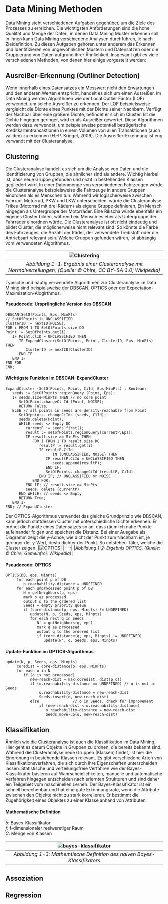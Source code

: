 # Data Mining Methoden
Data Mining steht verschiedenen Aufgaben gegenüber, um die Ziele des Prozesses zu erreichen. Die wichtigsten Anforderungen sind die hohe Qualität und Menge der Daten, in denen Data Mining Muster erkennen soll. In ihnen kann Data Mining verschiedene Analysen durchführen, je nach Zieldefinition. Zu diesen Aufgaben gehören unter anderem das Erkennen und Identifizieren von ungewöhnlichen Mustern und Datensätzen oder die Gruppierung von Daten aufgrund ihrer Ähnlichkeit. Insgesamt gibt es viele verschiedenen Methoden, von denen hier einige vorgestellt werden:
## Ausreißer-Erkennung (Outliner Detection)
Wenn innerhalb eines Datensatzes ein Messwert nicht den Erwartungen und den anderen Werten entspricht, handelt es sich um einen Ausreißer. Im Data Mining werden Algorithmen wie der Local Outlier Factor (LOF) verwendet, um solche Ausreißer zu erkennen. Der LOF beispielsweise vergleicht die Dichte eines Punktes mit der Dichte seiner Nachbarn. Verfügt der Nachbar über eine größere Dichte, befindet er sich im Cluster. Ist die Dichte hingegen geringer, wird er als Ausreißer gewertet. Diese Algorithmen werden dazu verwendet, um beispielsweise potentiell betrügerische Kreditkartentransaktionen in einem Volumen von allen Transaktionen (auch validen) zu erkennen (H.-P. Kriegel, 2009). Die Ausreißer-Erkennung ist eng verwandt mit der Clusteranalyse.
## Clustering
Die Clusteranalyse handelt es sich um die Analyse von Daten und die Identifizierung von Gruppen, die ähnlicher sind als andere. Wichtig hierbei ist, dass neue Gruppe gefunden und nicht in bestehenden Klassen gegliedert wird. In einer Datenmenge von verschiedenen Fahrzeugen würde die Clusteranalyse beispielsweise die Fahrzeuge in andere Gruppen einordnen als es Menschen tun. Während wir logischerweise zwischen Fahrrad, Motorrad, PKW und LKW unterscheiden, würde die Clusteranalyse Trikes (Motorrad mit drei Rädern) als eigene Gruppe definieren, Ein Mensch hingegen als Untergruppe der Motorräder. Eine Rikscha würde ebenfalls ein eigenes Cluster bilden, während ein Mensch es eher als Untergruppe der Fahrräder einordnen würde.
Die Clusteranalyse ist oft nicht eindeutig und bildet Cluster, die möglicherweise nicht relevant sind. So könnte die Farbe des Fahrzeuges, die Anzahl der Räder, der verwendete Treibstoff oder die Antriebsart relevant sein. Welche Gruppen gefunden wären, ist abhängig vom verwendeten Algorithmus.

|![Clustering](https://github.com/Averan82/ostfalia_db_2019_hausarbeiten/blob/master/modern_data_mining/images/clustering.png)|
|:--:|
|*Abbildung 1-1: Ergebnis einer Clusteranalyse mit Normalverteilungen, (Quelle: © Chire, CC BY-SA 3.0; Wikipedia)*|

Typische und häufig verwendete Algorithmen zur Clusteranalyse im Data Mining sind beispielsweise der DBSCAN, OPTICS oder der Expectation-Maximization-Alogirthmus.

#### Pseudocode: Ursprüngliche Version des DBSCAN
```
DBSCAN(SetOfPoints, Eps, MinPts)
// SetOfPoints is UNCLASSIFIED
ClusterID := nextID(NOISE);
FOR i FROM 1 TO SetOfPoints.size DO
Point := SetOfPoints.get(i);      
   IF Point.ClID = UNCLASSIFIED THEN
      IF ExpandCluster(SetOfPoints, Point, ClusterID, Eps, MinPts) THEN
         ClusterID := nextID(ClusterID)
      END IF
   END IF
END FOR
END;
```
#### Wichtigste Funktion im DBSCAN: ExpandCluster
```
ExpandCluster (SetOfPoints, Point, CiId, Eps,MinPts) : Boolean;
   seeds := SetOfPoints.regionQuery (Point, Eps); 
   IF seeds.size<MinPts THEN // no core point
      SetOfPoint.changeCl Id (Point, NOISE); 
      RETURN False;
   ELSE // all points in seeds are density-reachable from Point
      SetOfpoints. changeCiIds (seeds, C1Id); 
      seeds.delete(Point); 
      WHILE seeds <> Empty DO 
         currentP := seeds.first(); 
         result := setofPoints.regionQuery(currentP,Eps);
         IF result.size >= MinPts THEN
            FOR i FROM 1 TO result.size DO
               resultP := result.get(i) 
               IF resultP.CiId
                     IN (UNCLASSIFIED, NOISE} THEN
                  IF resultP.CiId = UNCLASSIFIED THEN 
                     seeds.append(resultP);
                  END IF; 
                  SetOfPoints. changeCiId (resultP, CiId) 
               END IF; // UNCLASSIFIED or NOISE
            END FOR;
         END IF; // result.size >= MinPts
         seeds, delete (currentP) 
      END WHILE; // seeds <> Empty
      RETURN True;
   END IF
END; // ExpandCluster 
```

Der OPTICS-Algorithmus verwendet das gleiche Grundprinzip wie DBSCAN, kann jedoch stattdessen Cluster mit unterschiedliche Dichte erkennen. Er ordnet die Punkte eines Datensatzes so an, dass räumlich nahe Punkte aufeinander folgen und speichert die Distanz. Bei einer Ausgabe als Diagramm zeigt die y-Achse, wie dicht der Punkt zum Nachbarn ist, je geringer der y-Wert, desto dichter der Punkt. So entstehen Täler, welche die Cluster zeigen.
|![OPTICS](https://github.com/Averan82/ostfalia_db_2019_hausarbeiten/blob/master/modern_data_mining/images/OPTICS.png)|
|:--:|
|*Abbildung 1-2: Ergebnis OPTICS, (Quelle: © Chire, Gemeinfrei; Wikipedia)*|

#### Pseudocode: OPTICS
```
OPTICS(DB, eps, MinPts)
     for each point p of DB
        p.reachability-distance = UNDEFINED
     for each unprocessed point p of DB
        N = getNeighbors(p, eps)
        mark p as processed
        output p to the ordered list
        Seeds = empty priority queue
        if (core-distance(p, eps, Minpts) != UNDEFINED)
           update(N, p, Seeds, eps, Minpts)
           for each next q in Seeds
              N' = getNeighbors(q, eps)
              mark q as processed
              output q to the ordered list
              if (core-distance(q, eps, Minpts) != UNDEFINED)
                 update(N', q, Seeds, eps, Minpts)

```
#### Update-Funktion im OPTICS-Algorithmus
```
update(N, p, Seeds, eps, Minpts)
     coredist = core-distance(p, eps, MinPts)
     for each o in N
        if (o is not processed)
           new-reach-dist = max(coredist, dist(p,o))
           if (o.reachability-distance == UNDEFINED) // o is not in Seeds
               o.reachability-distance = new-reach-dist
               Seeds.insert(o, new-reach-dist)
           else               // o in Seeds, check for improvement
               if (new-reach-dist < o.reachability-distance)
                  o.reachability-distance = new-reach-dist
                  Seeds.move-up(o, new-reach-dist)

```
## Klassifikation
Ähnlich wie die Clusteranalyse ist auch die Klassifikation im Data Mining. Hier geht es darum Objekte in Gruppen zu ordnen, die bereits bekannt sind. Während die Clusteranalyse neue Gruppen (Klassen) findet, ist hier die Einordnung in bestehende Klassen relevant.
Es gibt verschiedene Arten von Klassifikationsverfahren, die sich durch ihre Eigenschaften unterscheiden lassen. Statistische und verteilungsfreie Verfahren wie der Bayes-Klassifikator basieren auf Wahrscheinlichkeiten, manuelle und automatische Verfahren hingegen entscheiden nach erlernten Strukturen und sind daher ein Teilgebiet vom maschinellen Lernen.
Der Bayes-Klassifikator ist ein schnell berechenbar und hat eine gute Erkennungsrate, wenn die Attribute zwischen den Objekte nicht zu stark korrelieren. Er bestimmt die Zugehörigkeit eines Objektes zu einer Klasse anhand von Attributen.

#### Mathematische Definition
*b*: Bayes-Klassifikator  
*f*: f-dimensionaler reelweretiger Raum  
*C*: Menge von Klassen  

|![bayes-klassifikator](https://github.com/Averan82/ostfalia_db_2019_hausarbeiten/blob/master/modern_data_mining/images/bayes.png)|
|:--:|
|*Abbildung 1-3: Mathemtische Definition des naiven Bayes-Klassifikators*|

## Assoziation
## Regression

